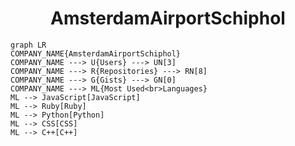 <h1 align="center">AmsterdamAirportSchiphol</h1>

```mermaid
graph LR
COMPANY_NAME{AmsterdamAirportSchiphol}
COMPANY_NAME ---> U{Users} ---> UN[3]
COMPANY_NAME ---> R{Repositories} ---> RN[8]
COMPANY_NAME ---> G{Gists} ---> GN[0]
COMPANY_NAME ---> ML{Most Used<br>Languages}
ML --> JavaScript[JavaScript]
ML --> Ruby[Ruby]
ML --> Python[Python]
ML --> CSS[CSS]
ML --> C++[C++]
```
